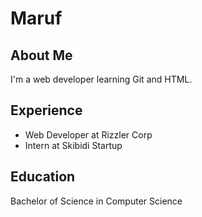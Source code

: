 <!DOCTYPE html>
<html>
<head>
    <title> My Resume </title>
</head>
<body>
    <h1>Maruf </h1>
    <h2>About Me</h2>
    <p>I'm a web developer learning Git and HTML.</p>
    <h2>Experience</h2>
    <ul>
        <li>Web Developer at Rizzler Corp</li>
        <li>Intern at Skibidi Startup</li>
    </ul>
    <h2>Education</h2>
    <p>Bachelor of Science in Computer Science</p>
</body>
</html>
